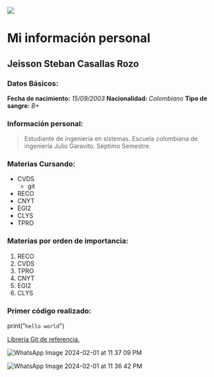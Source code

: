 ![](https://scontent-bog2-1.xx.fbcdn.net/v/t1.18169-9/10606214_773738102664162_6137343933444075902_n.jpg?_nc_cat=108&ccb=1-7&_nc_sid=7a1959&_nc_ohc=hKMKyV0BefQAX9JNYnv&_nc_ht=scontent-bog2-1.xx&oh=00_AfAUZ0h8Y3jeKXnuOAPi1l8h-dk5UtPwkxtM5Yj5wJI_YA&oe=65E382BD)

# Mi información personal

## Jeisson Steban Casallas Rozo

### Datos Básicos:
**Fecha de nacimiento:** *15/09/2003*
**Nacionalidad:** *Colombiano*
**Tipo de sangre:** *B+* 

### Información personal:
>Estudiante de ingeniería en sistemas.
>Escuela colombiana de ingeniería Julio Garavito. 
>Séptimo Semestre.
### Materias Cursando:
* CVDS
	* git
* RECO
* CNYT
* EGI2
* CLYS
* TPRO
### Materias por orden de importancia:
1.  RECO
2.  CVDS
3. TPRO
4. CNYT
5. EGI2
6. CLYS

### Primer código realizado:
print("`hello world`")

[Libreria Git de referencia.](https://git-scm.com/docs)

![WhatsApp Image 2024-02-01 at 11 37 09 PM](https://github.com/oscar0617/cvds-lab1-OscarL/assets/157759010/6767b25d-3751-4946-a925-e71bedb752ce)

![WhatsApp Image 2024-02-01 at 11 36 42 PM](https://github.com/oscar0617/cvds-lab1-OscarL/assets/157759010/2c16ae92-e4d4-443d-80d5-4cb6258f32df)
